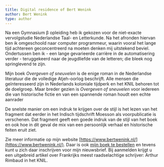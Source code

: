 ```yaml
---
title: Digital residence of Bert Wenink
author: Bert Wenink
type: author
---
```


Na een Gymnasium β opleiding heb ik gekozen voor de niet-exacte vervolgstudie Nederlandse Taal- en Letterkunde.
Na het afronden hiervan ben ik omgeschoold naar computer programmeur, waarin vooral het lange tijd achtereen geconcentreerd na moeten denken mij uitstekend beviel.
Ondertussen ben ik - een lange gevarieerde carrière in de automatisering verder - teruggekeerd naar de jeugdliefde van de letteren; die bleek nog springlevend te zijn.

Mijn boek *Overgeven of sneuvelen* is de enige roman in de Nederlandse literatuur die de volledige Atjeh-oorlog beschrijft.
Alle mensen die geïnteresseerd zijn in Nederlands koloniale tijdperk en het KNIL behoren tot de doelgroep.
Maar breder gezien is *Overgeven of sneuvelen* voor iedereen die van historische fictie en van een spannende roman houdt een echte aanrader

De snelste manier om een indruk te krijgen over de stijl is het lezen van het fragment dat eerder in het Indisch tijdschrift Moesson als voorpublicatie is verschenen.
Dat fragment geeft een goede indruk van de stijl van het boek en ook hoe in dit geval de mix van een persoonlijk verhaal en historische feiten eruit ziet. 

Zie meer informatie op mijn website [https://www.bertwenink.nl/](https://www.bertwenink.nl/).
Daar is ook [mijn boek te bestellen](https://www.bertwenink.nl/bestellen) en tevens kunt u zich daar inschrijven voor mijn nieuwsbrief.
Bij aanmelden krijgt u een uitgebreid artikel over Frankrijks meest raadselachtige schrijver: Arthur Rimbaud in het KNIL. 
